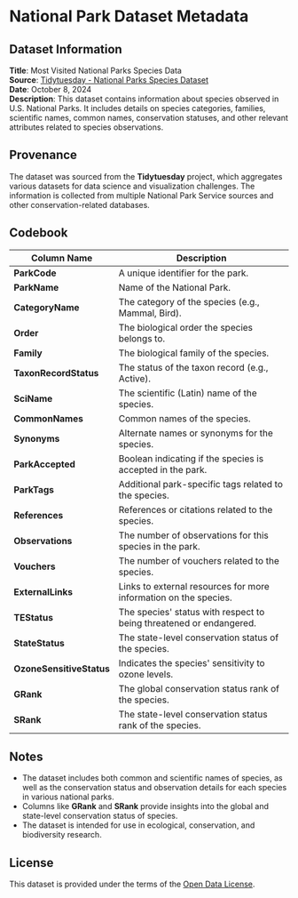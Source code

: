 # National Park Dataset Metadata

## Dataset Information
**Title**: Most Visited National Parks Species Data  
**Source**: [Tidytuesday - National Parks Species Dataset](https://github.com/rfordatascience/tidytuesday/blob/main/data/2024/2024-10-08/readme.md)  
**Date**: October 8, 2024  
**Description**: This dataset contains information about species observed in U.S. National Parks. It includes details on species categories, families, scientific names, common names, conservation statuses, and other relevant attributes related to species observations.

## Provenance
The dataset was sourced from the **Tidytuesday** project, which aggregates various datasets for data science and visualization challenges. The information is collected from multiple National Park Service sources and other conservation-related databases.

## Codebook

| Column Name          | Description                                                                 |
|----------------------|-----------------------------------------------------------------------------|
| **ParkCode**         | A unique identifier for the park.                                            |
| **ParkName**         | Name of the National Park.                                                   |
| **CategoryName**     | The category of the species (e.g., Mammal, Bird).                           |
| **Order**            | The biological order the species belongs to.                                 |
| **Family**           | The biological family of the species.                                        |
| **TaxonRecordStatus**| The status of the taxon record (e.g., Active).                              |
| **SciName**          | The scientific (Latin) name of the species.                                  |
| **CommonNames**      | Common names of the species.                                                 |
| **Synonyms**         | Alternate names or synonyms for the species.                                |
| **ParkAccepted**     | Boolean indicating if the species is accepted in the park.                  |
| **ParkTags**         | Additional park-specific tags related to the species.                       |
| **References**       | References or citations related to the species.                             |
| **Observations**     | The number of observations for this species in the park.                    |
| **Vouchers**         | The number of vouchers related to the species.                              |
| **ExternalLinks**    | Links to external resources for more information on the species.            |
| **TEStatus**         | The species' status with respect to being threatened or endangered.         |
| **StateStatus**      | The state-level conservation status of the species.                         |
| **OzoneSensitiveStatus** | Indicates the species' sensitivity to ozone levels.                      |
| **GRank**            | The global conservation status rank of the species.                         |
| **SRank**            | The state-level conservation status rank of the species.                    |

## Notes
- The dataset includes both common and scientific names of species, as well as the conservation status and observation details for each species in various national parks.
- Columns like **GRank** and **SRank** provide insights into the global and state-level conservation status of species.
- The dataset is intended for use in ecological, conservation, and biodiversity research.

## License
This dataset is provided under the terms of the [Open Data License](https://opendatacommons.org/licenses/odbl/1-0/).
